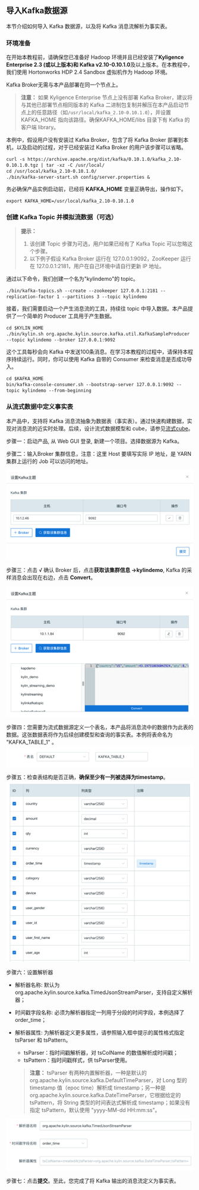## 导入Kafka数据源
本节介绍如何导入 Kafka 数据源，以及将 Kafka 消息流解析为事实表。

### 环境准备

在开始本教程前，请确保您已准备好 Hadoop 环境并且已经安装了**Kyligence Enterprise 2.3 (或以上版本)和 Kafka v2.10-0.10.1.0**及以上版本。在本教程中，我们使用 Hortonworks HDP 2.4 Sandbox 虚拟机作为 Hadoop 环境。

Kafka Broker无需与本产品部署在同一个节点上。

> **注意：** 如果 Kyligence Enterprise 节点上没有部署 Kafka Broker，建议将与其他已部署节点相同版本的 Kafka 二进制包复制并解压在本产品启动节点上的任意路径（如`/usr/local/kafka_2.10-0.10.1.0`），并设置 KAFKA_HOME 指向该路径。确保KAFKA_HOME/libs 目录下有 Kafka 的客户端 library。

本例中，假设用户没有安装过 Kafka Broker，包含了将 Kafka Broker 部署到本机，以及启动的过程，对于已经安装过 Kafka Broker 的用户该步骤可以省略。

```shell
curl -s https://archive.apache.org/dist/kafka/0.10.1.0/kafka_2.10-0.10.1.0.tgz | tar -xz -C /usr/local/
cd /usr/local/kafka_2.10-0.10.1.0/
./bin/kafka-server-start.sh config/server.properties &
```

务必确保产品实例启动前，已经将 **KAFKA_HOME** 变量正确导出，操作如下。

```shell
export KAFKA_HOME=/usr/local/kafka_2.10-0.10.1.0
```

### 创建 Kafka Topic 并模拟流数据（可选）

> **提示：**
> 1. 该创建 Topic 步骤为可选，用户如果已经有了 Kafka Topic 可以忽略这个步骤。
> 2. 以下例子假设 Kafka Broker 运行在 127.0.0.1:9092，ZooKeeper 运行在 127.0.0.1:2181，用户在自己环境中请自行更新 IP 地址。

通过以下命令，我们创建一个名为"kylindemo"的 topic。

```shell
./bin/kafka-topics.sh --create --zookeeper 127.0.0.1:2181 --replication-factor 1 --partitions 3 --topic kylindemo
```

接着，我们需要启动一个产生消息流的工具，持续往 topic 中导入数据。本产品提供了一个简单的 Producer 工具用于产生数据。

```shell
cd $KYLIN_HOME
./bin/kylin.sh org.apache.kylin.source.kafka.util.KafkaSampleProducer --topic kylindemo --broker 127.0.0.1:9092
```
这个工具每秒会向 Kafka 中发送100条消息。在学习本教程的过程中，请保持本程序持续运行。同时，你可以使用 Kafka 自带的 Consumer 来检查消息是否成功导入。

```shell
cd $KAFKA_HOME
bin/kafka-console-consumer.sh --bootstrap-server 127.0.0.1:9092 --topic kylindemo --from-beginning
```



### 从流式数据中定义事实表

本产品中，支持将 Kafka 消息流抽象为数据表（事实表）。通过快速构建数据，实现对消息流的近实时处理。后续，设计流式数据模型和 cube，请参见[流式cube](../streaming_cube.cn.md)。

步骤一：启动产品, 从 Web GUI 登录, 新建一个项目。选择数据源为 Kafka。

步骤二：输入Broker 集群信息，注意：这里 Host 要填写实际 IP 地址，是 YARN 集群上运行的 Job 可以访问的地址。

![输入 Broker 集群信息](images/kafka_setting.png)

步骤三：点击 √ 确认 Broker 后，点击**获取该集群信息 ->kylindemo**, Kafka 的采样消息会出现在右边，点击 **Convert**。

![获取 Broker 集群信息](images/k3.cn.png)

步骤四：您需要为流式数据源定义一个表名，本产品将消息流中的数据作为此表的数据。这张数据表将作为后续创建模型和查询的事实表。本例将表命名为 "KAFKA_TABLE_1" 。
![为流式数据源定义表名](images/s4.png)

步骤五：检查表结构是否正确，**确保至少有一列被选择为timestamp**。
![至少一列为 timestamp](images/s5.png)

步骤六：设置解析器

- 解析器名称: 默认为 org.apache.kylin.source.kafka.TimedJsonStreamParser，支持自定义解析器；

- 时间戳字段名称: 必须为解析器指定一列用于分段的时间字段，本例选择了 order_time；

- 解析器属性: 为解析器定义更多属性，请参照输入框中提示的属性格式指定 tsParser 和 tsPattern。

  - tsParser：指时间戳解析器，对 tsColName 的数值解析成时间戳；
  - tsPattern：指时间戳样式，供 tsParser使用。

  > **注意：** tsParser 有两种内置解析器，一种是默认的 org.apache.kylin.source.kafka.DefaultTimeParser，对 Long 型的 timestamp 值（epoc time）解析成 timestamp；另一种是org.apache.kylin.source.kafka.DateTimeParser，它根据给定的 tsPattern，将 String 类型的时间表达式解析成 timestamp；如果没有指定 tsPattern，默认使用 "yyyy-MM-dd HH:mm:ss"。

![设置解析器](images/s6.png)

步骤七：点击**提交**。至此，您完成了将 Kafka 输出的消息流定义为事实表。




